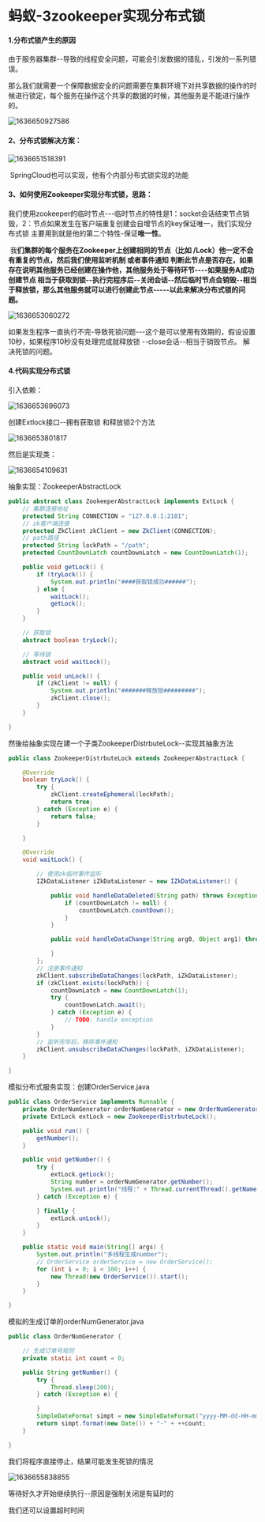 # 蚂蚁-3zookeeper实现分布式锁



#### 1.分布式锁产生的原因

​		由于服务器集群--导致的线程安全问题，可能会引发数据的错乱，引发的一系列错误。

​		那么我们就需要一个保障数据安全的问题需要在集群环境下对共享数据的操作的时候进行锁定，每个服务在操作这个共享的数据的时候，其他服务是不能进行操作的。



![1636650927586](../../../../.vuepress/public/images/1636650927586.png)





#### 2、分布式锁解决方案：

![1636651518391](../../../../.vuepress/public/images/1636651518391.png)

​		SpringCloud也可以实现，他有个内部分布式锁实现的功能





#### 3、如何使用Zookeeper实现分布式锁，思路：

​			我们使用zookeeper的临时节点---临时节点的特性是1：socket会话结束节点销毁，2：节点如果发生在客户端重复创建会自增节点的key保证唯一，我们实现分布式锁 主要用到就是他的第二个特性-保证**唯一性**。

​			我**们集群的每个服务在Zookeeper上创建相同的节点（比如 /Lock）他一定不会有重复的节点，然后我们使用监听机制 或者事件通知 判断此节点是否存在，如果存在说明其他服务已经创建在操作他，其他服务处于等待环节----如果服务A成功创建节点 相当于获取到锁--执行完程序后--关闭会话--然后临时节点会销毁--相当于释放锁，那么其他服务就可以进行创建此节点-----以此来解决分布式锁的问题。**



![1636653060272](../../../../.vuepress/public/images/1636653060272.png)

如果发生程序一直执行不完-导致死锁问题---这个是可以使用有效期的，假设设置10秒，如果程序10秒没有处理完成就释放锁 --close会话--相当于销毁节点。  解决死锁的问题。









#### 4.代码实现分布式锁



引入依赖：

![1636653696073](../../../../.vuepress/public/images/1636653696073.png)



创建Extlock接口--拥有获取锁 和释放锁2个方法

![1636653801817](../../../../.vuepress/public/images/1636653801817.png)





然后是实现类：

![1636654109631](../../../../.vuepress/public/images/1636654109631.png)



抽象实现：ZookeeperAbstractLock

```java
public abstract class ZookeeperAbstractLock implements ExtLock {
	// 集群连接地址
	protected String CONNECTION = "127.0.0.1:2181";
	// zk客户端连接
	protected ZkClient zkClient = new ZkClient(CONNECTION);
	// path路径
	protected String lockPath = "/path";
	protected CountDownLatch countDownLatch = new CountDownLatch(1);

	public void getLock() {
		if (tryLock()) {
			System.out.println("####获取锁成功######");
		} else {
			waitLock();
			getLock();
		}
	}

	// 获取锁
	abstract boolean tryLock();

	// 等待锁
	abstract void waitLock();

	public void unLock() {
		if (zkClient != null) {
			System.out.println("#######释放锁#########");
			zkClient.close();
		}
	}

}

```



然後给抽象实现在建一个子类ZookeeperDistrbuteLock--实现其抽象方法

```java
public class ZookeeperDistrbuteLock extends ZookeeperAbstractLock {

	@Override
	boolean tryLock() {
		try {
			zkClient.createEphemeral(lockPath);
			return true;
		} catch (Exception e) {
			return false;
		}

	}

	@Override
	void waitLock() {

		// 使用zk临时事件监听
		IZkDataListener iZkDataListener = new IZkDataListener() {

			public void handleDataDeleted(String path) throws Exception {
				if (countDownLatch != null) {
					countDownLatch.countDown();
				}
			}

			public void handleDataChange(String arg0, Object arg1) throws Exception {

			}
		};
		// 注册事件通知
		zkClient.subscribeDataChanges(lockPath, iZkDataListener);
		if (zkClient.exists(lockPath)) {
			countDownLatch = new CountDownLatch(1);
			try {
				countDownLatch.await();
			} catch (Exception e) {
				// TODO: handle exception
			}
		}
		// 监听完毕后，移除事件通知
		zkClient.unsubscribeDataChanges(lockPath, iZkDataListener);
	}

}

```





模拟分布式服务实现：创建OrderService.java 

```java
public class OrderService implements Runnable {
	private OrderNumGenerator orderNumGenerator = new OrderNumGenerator();
	private ExtLock extLock = new ZookeeperDistrbuteLock();

	public void run() {
		getNumber();
	}

	public void getNumber() {
		try {
			extLock.getLock();
			String number = orderNumGenerator.getNumber();
			System.out.println("线程:" + Thread.currentThread().getName() + ",生成订单id:" + number);
		} catch (Exception e) {

		} finally {
			extLock.unLock();
		}
	}

	public static void main(String[] args) {
		System.out.println("多线程生成number");
		// OrderService orderService = new OrderService();
		for (int i = 0; i < 100; i++) {
			new Thread(new OrderService()).start();
		}
	}

}
```



模拟的生成订单的orderNumGenerator.java 

```java
public class OrderNumGenerator {

	// 生成订单号规则
	private static int count = 0;

	public String getNumber() {
		try {
			Thread.sleep(200);
		} catch (Exception e) {

		}
		SimpleDateFormat simpt = new SimpleDateFormat("yyyy-MM-dd-HH-mm-ss");
		return simpt.format(new Date()) + "-" + ++count;
	}

}
```



我们将程序直接停止，结果可能发生死锁的情况

![1636655838855](../../../../.vuepress/public/images/1636655838855.png)



等待好久才开始继续执行--原因是强制关闭是有延时的





我们还可以设置超时时间





















































































































